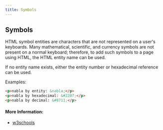 ```yaml
---
title: Symbols
---
```

## Symbols

HTML symbol entities are characters that are not represented on a user's keyboards. Many mathematical, scientific, and currency symbols
are not present on a normal keyboard; therefore, to add such symbols to a page using HTML, the HTML entity name can be used.

If no entity name exists, either the entity number or hexadecimal reference can be used.

Examples:

```html
<p>nabla by entity: &nabla;</p>
<p>nabla by hexadecimal: &#2207;</p>
<p>nabla by decimal: &#8711;</p>
  ```


#### More Information:
<ul>
  <li><a href='https://www.w3schools.com/html/html_symbols.asp' target='_blank' rel='nofollow'>w3schools</a></li>
</ul>


